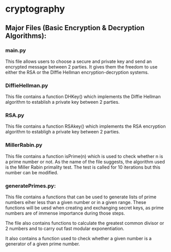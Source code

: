 # cryptography

## Major Files (Basic Encryption & Decryption Algorithms):

### main.py
This file allows users to choose a secure and private key and send an encrypted message between 2 parties. It gives them the freedom to use either the RSA or the DIffie Hellman encryption-decryption systems. 

### DiffieHellman.py
This file contains a function DHKey() which implements the Diffie Hellman algorithm to establish a private key between 2 parties. 

### RSA.py
This file contains a function RSAkey() which implements the RSA encryption algorithm to establigh a private key between 2 parties.

### MillerRabin.py
This file contains a function isPrime(n) which is used to check whether n is a prime number or not. As the name of the file suggests, the algorithm used is the Miller Rabin primality test. The test is called for 10 iterations but this number can be modified.

### generatePrimes.py:
This file contains a functions that can be used to generate lists of prime numbers eiher less than a given number or in a given range. These functions will be uesd when creating and exchanging secret keys, as prime numbers are of immense importance during those steps.

The file also contains functions to calculate the greatest common divisor or 2 numbers and to carry out fast modular exponentiation.

It also contains a function used to check whether a given number is a generator of a given prime number.
